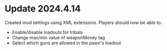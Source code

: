 # Update 2024.4.14

Created mod settings using XML extensions. Players should now be able to:
- Enable/disable loadouts for tribals
- Change max/min value of weaponMoney tag
- Select which guns are allowed in the pawn's loadout